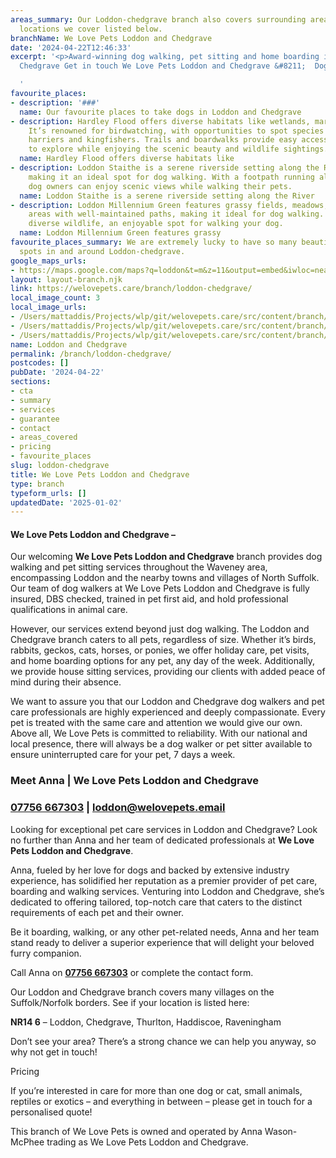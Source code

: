```yaml
---
areas_summary: Our Loddon-chedgrave branch also covers surrounding areas. See the
  locations we cover listed below.
branchName: We Love Pets Loddon and Chedgrave
date: '2024-04-22T12:46:33'
excerpt: '<p>Award-winning dog walking, pet sitting and home boarding in Loddon and
  Chedgrave Get in touch We Love Pets Loddon and Chedgrave &#8211;  Dog walker, pet&hellip;</p>

  '
favourite_places:
- description: '###'
  name: Our favourite places to take dogs in Loddon and Chedgrave
- description: Hardley Flood offers diverse habitats like wetlands, marshes, and woodlands.
    It’s renowned for birdwatching, with opportunities to spot species like marsh
    harriers and kingfishers. Trails and boardwalks provide easy access for dog walkers
    to explore while enjoying the scenic beauty and wildlife sightings.
  name: Hardley Flood offers diverse habitats like
- description: Loddon Staithe is a serene riverside setting along the River Chet,
    making it an ideal spot for dog walking. With a footpath running along the riverbank,
    dog owners can enjoy scenic views while walking their pets.
  name: Loddon Staithe is a serene riverside setting along the River
- description: Loddon Millennium Green features grassy fields, meadows, and woodland
    areas with well-maintained paths, making it ideal for dog walking. The area attracts
    diverse wildlife, an enjoyable spot for walking your dog.
  name: Loddon Millennium Green features grassy
favourite_places_summary: We are extremely lucky to have so many beautiful dog walking
  spots in and around Loddon-chedgrave.
google_maps_urls:
- https://maps.google.com/maps?q=loddon&t=m&z=11&output=embed&iwloc=near
layout: layout-branch.njk
link: https://welovepets.care/branch/loddon-chedgrave/
local_image_count: 3
local_image_urls:
- /Users/mattaddis/Projects/wlp/git/welovepets.care/src/content/branch/images/loddon-chedgrave/Waveney-dog-walker-1-scaled.jpg
- /Users/mattaddis/Projects/wlp/git/welovepets.care/src/content/branch/images/loddon-chedgrave/4-1-min-1024x664.jpg
- /Users/mattaddis/Projects/wlp/git/welovepets.care/src/content/branch/images/loddon-chedgrave/Waveney-dog-walker-2-scaled.jpg
name: Loddon and Chedgrave
permalink: /branch/loddon-chedgrave/
postcodes: []
pubDate: '2024-04-22'
sections:
- cta
- summary
- services
- guarantee
- contact
- areas_covered
- pricing
- favourite_places
slug: loddon-chedgrave
title: We Love Pets Loddon and Chedgrave
type: branch
typeform_urls: []
updatedDate: '2025-01-02'
---
```


#### **We Love Pets Loddon and Chedgrave –**

Our welcoming **We Love Pets Loddon and Chedgrave** branch provides dog walking and pet sitting services throughout the Waveney area, encompassing Loddon and the nearby towns and villages of North Suffolk. Our team of dog walkers at We Love Pets Loddon and Chedgrave is fully insured, DBS checked, trained in pet first aid, and hold professional qualifications in animal care.

However, our services extend beyond just dog walking. The Loddon and Chedgrave branch caters to all pets, regardless of size. Whether it’s birds, rabbits, geckos, cats, horses, or ponies, we offer holiday care, pet visits, and home boarding options for any pet, any day of the week. Additionally, we provide house sitting services, providing our clients with added peace of mind during their absence.

We want to assure you that our Loddon and Chedgrave dog walkers and pet care professionals are highly experienced and deeply compassionate. Every pet is treated with the same care and attention we would give our own. Above all, We Love Pets is committed to reliability. With our national and local presence, there will always be a dog walker or pet sitter available to ensure uninterrupted care for your pet, 7 days a week.

### **Meet Anna | We Love Pets Loddon and Chedgrave**

### **[07756 667303](tel:07756667303) | [loddon@welovepets.email](mailto:loddon@welovepets.email)**

Looking for exceptional pet care services in Loddon and Chedgrave? Look no further than Anna and her team of dedicated professionals at **We Love Pets Loddon and Chedgrave**.

Anna, fueled by her love for dogs and backed by extensive industry experience, has solidified her reputation as a premier provider of pet care, boarding and walking services. Venturing into Loddon and Chedgrave, she’s dedicated to offering tailored, top-notch care that caters to the distinct requirements of each pet and their owner.

Be it boarding, walking, or any other pet-related needs, Anna and her team stand ready to deliver a superior experience that will delight your beloved furry companion.

Call Anna on [**07756 667303**](tel:07756667303) or complete the contact form.

Our Loddon and Chedgrave branch covers many villages on the Suffolk/Norfolk borders. See if your location is listed here:

**NR14 6** – Loddon, Chedgrave, Thurlton, Haddiscoe, Raveningham

Don’t see your area? There’s a strong chance we can help you anyway, so why not get in touch!

Pricing

If you’re interested in care for more than one dog or cat, small animals, reptiles or exotics – and everything in between – please get in touch for a personalised quote!

This branch of We Love Pets is owned and operated by Anna Wason-McPhee trading as We Love Pets Loddon and Chedgrave.

